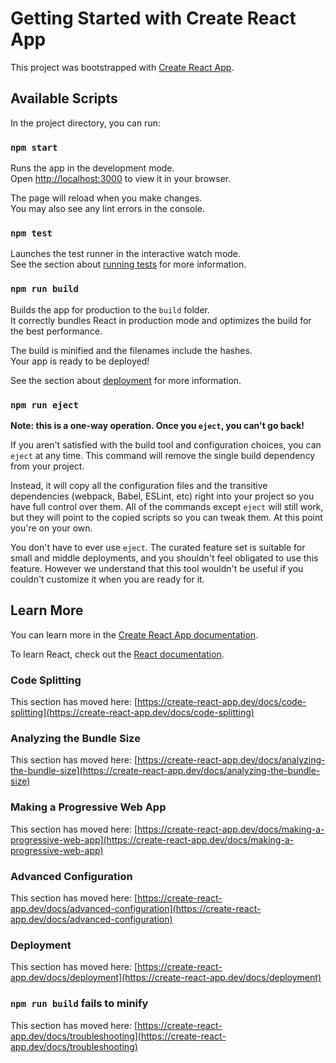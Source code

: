 # Getting Started with Create React App

This project was bootstrapped with [Create React App](https://github.com/facebook/create-react-app).

## Available Scripts

In the project directory, you can run:

### `npm start`

Runs the app in the development mode.\
Open [http://localhost:3000](http://localhost:3000) to view it in your browser.

The page will reload when you make changes.\
You may also see any lint errors in the console.

### `npm test`

Launches the test runner in the interactive watch mode.\
See the section about [running tests](https://create-react-app.dev/docs/running-tests) for more information.

### `npm run build`

Builds the app for production to the `build` folder.\
It correctly bundles React in production mode and optimizes the build for the best performance.

The build is minified and the filenames include the hashes.\
Your app is ready to be deployed!

See the section about [deployment](https://create-react-app.dev/docs/deployment) for more information.

### `npm run eject`

**Note: this is a one-way operation. Once you `eject`, you can't go back!**

If you aren't satisfied with the build tool and configuration choices, you can `eject` at any time. This command will remove the single build dependency from your project.

Instead, it will copy all the configuration files and the transitive dependencies (webpack, Babel, ESLint, etc) right into your project so you have full control over them. All of the commands except `eject` will still work, but they will point to the copied scripts so you can tweak them. At this point you're on your own.

You don't have to ever use `eject`. The curated feature set is suitable for small and middle deployments, and you shouldn't feel obligated to use this feature. However we understand that this tool wouldn't be useful if you couldn't customize it when you are ready for it.

## Learn More

You can learn more in the [Create React App documentation](https://create-react-app.dev/docs/getting-started).

To learn React, check out the [React documentation](https://reactjs.org/).

### Code Splitting

This section has moved here: [https://create-react-app.dev/docs/code-splitting](https://create-react-app.dev/docs/code-splitting)

### Analyzing the Bundle Size

This section has moved here: [https://create-react-app.dev/docs/analyzing-the-bundle-size](https://create-react-app.dev/docs/analyzing-the-bundle-size)

### Making a Progressive Web App

This section has moved here: [https://create-react-app.dev/docs/making-a-progressive-web-app](https://create-react-app.dev/docs/making-a-progressive-web-app)

### Advanced Configuration

This section has moved here: [https://create-react-app.dev/docs/advanced-configuration](https://create-react-app.dev/docs/advanced-configuration)

### Deployment

This section has moved here: [https://create-react-app.dev/docs/deployment](https://create-react-app.dev/docs/deployment)

### `npm run build` fails to minify

This section has moved here: [https://create-react-app.dev/docs/troubleshooting](https://create-react-app.dev/docs/troubleshooting)
